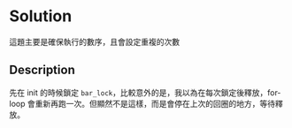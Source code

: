 # Solution

這題主要是確保執行的數序，且會設定重複的次數

## Description

先在 init 的時候鎖定 `bar_lock`，比較意外的是，我以為在每次鎖定後釋放，for-loop 會重新再跑一次。但顯然不是這樣，而是會停在上次的回圈的地方，等待釋放。
